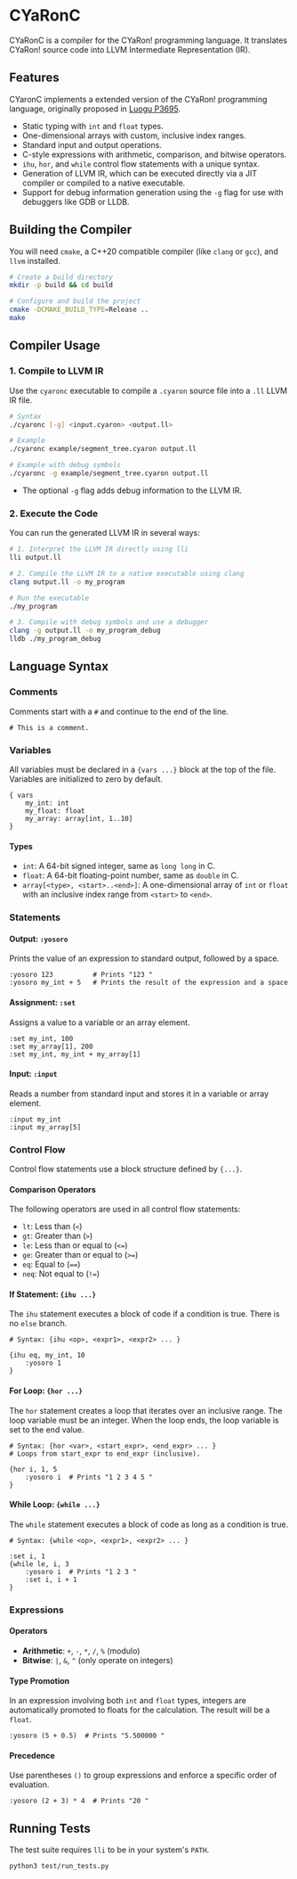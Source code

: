 # CYaRonC

CYaRonC is a compiler for the CYaRon! programming language. It translates CYaRon! source code into LLVM Intermediate Representation (IR).

## Features

CYaronC implements a extended version of the CYaRon! programming language, originally proposed in [Luogu P3695](https://www.luogu.com.cn/problem/P3695).

*   Static typing with `int` and `float` types.
*   One-dimensional arrays with custom, inclusive index ranges.
*   Standard input and output operations.
*   C-style expressions with arithmetic, comparison, and bitwise operators.
*   `ihu`, `hor`, and `while` control flow statements with a unique syntax.
*   Generation of LLVM IR, which can be executed directly via a JIT compiler or compiled to a native executable.
*   Support for debug information generation using the `-g` flag for use with debuggers like GDB or LLDB.

## Building the Compiler

You will need `cmake`, a C++20 compatible compiler (like `clang` or `gcc`), and `llvm` installed.

```bash
# Create a build directory
mkdir -p build && cd build

# Configure and build the project
cmake -DCMAKE_BUILD_TYPE=Release ..
make
```

## Compiler Usage

### 1. Compile to LLVM IR

Use the `cyaronc` executable to compile a `.cyaron` source file into a `.ll` LLVM IR file.

```bash
# Syntax
./cyaronc [-g] <input.cyaron> <output.ll>

# Example
./cyaronc example/segment_tree.cyaron output.ll

# Example with debug symbols
./cyaronc -g example/segment_tree.cyaron output.ll
```
*   The optional `-g` flag adds debug information to the LLVM IR.

### 2. Execute the Code

You can run the generated LLVM IR in several ways:

```bash
# 1. Interpret the LLVM IR directly using lli
lli output.ll

# 2. Compile the LLVM IR to a native executable using clang
clang output.ll -o my_program

# Run the executable
./my_program

# 3. Compile with debug symbols and use a debugger
clang -g output.ll -o my_program_debug
lldb ./my_program_debug
```

## Language Syntax

### Comments

Comments start with a `#` and continue to the end of the line.

```cyaron
# This is a comment.
```

### Variables

All variables must be declared in a `{vars ...}` block at the top of the file. Variables are initialized to zero by default.

```cyaron
{ vars
    my_int: int
    my_float: float
    my_array: array[int, 1..10]
}
```

#### Types

*   `int`: A 64-bit signed integer, same as `long long` in C.
*   `float`: A 64-bit floating-point number, same as `double` in C.
*   `array[<type>, <start>..<end>]`: A one-dimensional array of `int` or `float` with an inclusive index range from `<start>` to `<end>`.

### Statements

#### Output: `:yosoro`

Prints the value of an expression to standard output, followed by a space.

```cyaron
:yosoro 123          # Prints "123 "
:yosoro my_int + 5   # Prints the result of the expression and a space
```

#### Assignment: `:set`

Assigns a value to a variable or an array element.

```cyaron
:set my_int, 100
:set my_array[1], 200
:set my_int, my_int + my_array[1]
```

#### Input: `:input`

Reads a number from standard input and stores it in a variable or array element.

```cyaron
:input my_int
:input my_array[5]
```

### Control Flow

Control flow statements use a block structure defined by `{...}`.

#### Comparison Operators

The following operators are used in all control flow statements:
*   `lt`: Less than (`<`)
*   `gt`: Greater than (`>`)
*   `le`: Less than or equal to (`<=`)
*   `ge`: Greater than or equal to (`>=`)
*   `eq`: Equal to (`==`)
*   `neq`: Not equal to (`!=`)

#### If Statement: `{ihu ...}`

The `ihu` statement executes a block of code if a condition is true. There is no `else` branch.

```cyaron
# Syntax: {ihu <op>, <expr1>, <expr2> ... }

{ihu eq, my_int, 10
    :yosoro 1
}
```

#### For Loop: `{hor ...}`

The `hor` statement creates a loop that iterates over an inclusive range. The loop variable must be an integer.
When the loop ends, the loop variable is set to the end value.

```cyaron
# Syntax: {hor <var>, <start_expr>, <end_expr> ... }
# Loops from start_expr to end_expr (inclusive).

{hor i, 1, 5
    :yosoro i  # Prints "1 2 3 4 5 "
}
```

#### While Loop: `{while ...}`

The `while` statement executes a block of code as long as a condition is true.

```cyaron
# Syntax: {while <op>, <expr1>, <expr2> ... }

:set i, 1
{while le, i, 3
    :yosoro i  # Prints "1 2 3 "
    :set i, i + 1
}
```

### Expressions

#### Operators

*   **Arithmetic**: `+`, `-`, `*`, `/`, `%` (modulo)
*   **Bitwise**: `|`, `&`, `^` (only operate on integers)

#### Type Promotion

In an expression involving both `int` and `float` types, integers are automatically promoted to floats for the calculation. The result will be a `float`.

```cyaron
:yosoro (5 + 0.5)  # Prints "5.500000 "
```

#### Precedence

Use parentheses `()` to group expressions and enforce a specific order of evaluation.

```cyaron
:yosoro (2 + 3) * 4  # Prints "20 "
```

## Running Tests

The test suite requires `lli` to be in your system's `PATH`.

```bash
python3 test/run_tests.py
```
